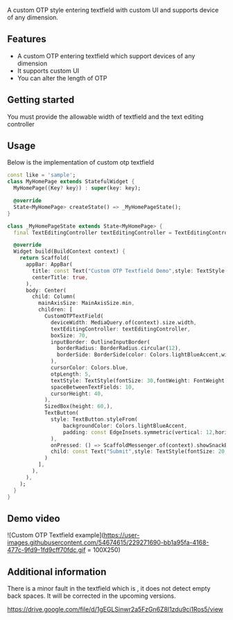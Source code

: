 <!-- 
This README describes the package. If you publish this package to pub.dev,
this README's contents appear on the landing page for your package.

For information about how to write a good package README, see the guide for
[writing package pages](https://dart.dev/guides/libraries/writing-package-pages). 

For general information about developing packages, see the Dart guide for
[creating packages](https://dart.dev/guides/libraries/create-library-packages)
and the Flutter guide for
[developing packages and plugins](https://flutter.dev/developing-packages). 
-->

A custom OTP style entering textfield with custom UI and supports device of any dimension.

## Features

* A custom OTP entering textfield which support devices of any dimension
* It supports custom UI
* You can alter the length of OTP

## Getting started

You must provide the allowable width of textfield and the text editing controller 

## Usage

Below is the implementation of custom otp textfield

```dart
const like = 'sample';
class MyHomePage extends StatefulWidget {
  MyHomePage({Key? key}) : super(key: key);

  @override
  State<MyHomePage> createState() => _MyHomePageState();
}

class _MyHomePageState extends State<MyHomePage> {
  final TextEditingController textEditingController = TextEditingController();

  @override
  Widget build(BuildContext context) {
    return Scaffold(
      appBar: AppBar(
        title: const Text("Custom OTP Textfield Demo",style: TextStyle(fontSize: 20,fontWeight: FontWeight.bold),),
        centerTitle: true,
      ),
      body: Center(
        child: Column(
          mainAxisSize: MainAxisSize.min,
          children: [
            CustomOTPTextField(
              deviceWidth: MediaQuery.of(context).size.width,
              textEditingController: textEditingController,
              boxSize: 70,
              inputBorder: OutlineInputBorder(
                borderRadius: BorderRadius.circular(12),
                borderSide: BorderSide(color: Colors.lightBlueAccent,width: 5),
              ),
              cursorColor: Colors.blue,
              otpLength: 5,
              textStyle: TextStyle(fontSize: 30,fontWeight: FontWeight.bold),
              spaceBetweenTextFields: 10,
              cursorHeight: 40,
            ),
            SizedBox(height: 60,),
            TextButton(
              style: TextButton.styleFrom(
                  backgroundColor: Colors.lightBlueAccent,
                  padding: const EdgeInsets.symmetric(vertical: 12,horizontal: 16)
              ),
              onPressed: () => ScaffoldMessenger.of(context).showSnackBar(SnackBar(content: Text("Text is: ${textEditingController.text}",style: TextStyle(fontSize: 15,fontWeight: FontWeight.bold),))),
              child: const Text("Submit",style: TextStyle(fontSize: 20,fontWeight: FontWeight.w600,color: Colors.white),),
            )
          ],
        ),
      ),
    );
  }
}
```

## Demo video
![Custom OTP Textfield example](https://user-images.githubusercontent.com/54674615/229271690-bb1a95fa-4168-477c-9fd9-1fd9cff70fdc.gif = 100X250)

## Additional information

There is a minor fault in the textfield which is , it does not detect empty back spaces. It will be corrected in the upcoming versions.

https://drive.google.com/file/d/1gEGLSinwr2a5FzGn6Z8l1zdu9ci1Ros5/view
